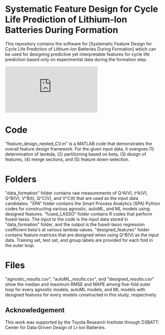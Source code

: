 # Systematic Feature Design for Cycle Life Prediction of Lithium-Ion Batteries During Formation

This repository contains the software for [Systematic Feature Design for Cycle Life Prediction of Lithium-Ion Batteries During Formation] which can be used for designing predictive yet interpretable features for cycle life prediction based only on experimental data during the formation step.

![Framework.pdf](https://github.com/JinwookRhyu/Systematic_Feature_Design_Framework_Formation/blob/Framework.pdf?raw=true)

# Code

"feature_design_nested_CV.m" is a MATLAB code that demonstrates the overall feature design framework. For the given input data, it overgoes (1) determination of lambda, (2) partitioning based on beta, (3) design of features, (4) merge sections, and (5) feature down-selection.

# Folders

"data_formation" folder contains raw measurements of Q^A(V), t^A(V), Q^B(V), V^B(t), Q^C(V), and V^C(t) that are used as the input data candidates. 
"SPA" folder contains the Smart Process Analytics (SPA) Python codes for constructing various agnostic, autoML, and ML models using designed features. 
"fused_LASSO" folder contains R codes that perform fused-lasso. The input to the code is the input data stored in "data_formation" folder, and the output is the fused-lasso regression coefficient beta's at various lambda values.
"designed_features" folder contains feature matrices that are designed when using Q^B(V) as the input data. Training set, test set, and group labels are provided for each fold in the outer loop.

# Files
"agnostic_results.csv", "autoML_results.csv", and "designed_results.csv" show the median and maximum RMSE and MAPE among five-fold outer loop for every agnostic models, autoML models, and ML models with designed features for every models constructed in this study, respectively.

## Acknowledgement

This work was supported by the Toyota Research Institute through D3BATT: Center for Data-Driven Design of Li-Ion Batteries.
